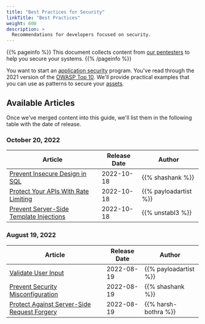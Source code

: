 ```yaml
---
title: "Best Practices for Security"
linkTitle: "Best Practices"
weight: 600
description: >
  Recommendations for developers focused on security.
---
```


{{% pageinfo %}}
This document collects content from [our pentesters](https://cobalt.io/our-pentesters) to
help you secure your systems.
{{% /pageinfo %}}

You want to start an [application security](../getting-started/glossary/#application-security-appsec)
program. You've read through the 2021 version of the [OWASP Top 10](https://owasp.org/Top10/).
We'll provide practical examples that you can use as patterns to secure your
[assets](../getting-started/glossary/#asset).

<!-- Plan: set up subdirectories based on each OWASP Top 10 entry. Add an `_index.md` file, with a brief description from https://owasp.org/Top10/ and add each article in that subdirectory -->
<!-- Keep the first articles in the "top-level" BestPractices subdirectory,
until we have enough articles to actually organize. -->

## Available Articles

Once we've merged content into this guide, we'll list them in the following table with the
date of release.

### October 20, 2022

| Article                                                               | Release Date | Author                |
|-----------------------------------------------------------------------|--------------|-----------------------|
| [Prevent Insecure Design in SQL](./secure-design)                     | 2022-10-18   | {{% shashank %}}      |
| [Protect Your APIs With Rate Limiting](./api-rate-limiting)           | 2022-10-18   | {{% payloadartist %}} |
| [Prevent Server-Side Template Injections](./prevent-ssti)             | 2022-10-18   | {{% unstabl3 %}}      |

### August 19, 2022

| Article                                                               | Release Date | Author                |
|-----------------------------------------------------------------------|--------------|-----------------------|
| [Validate User Input](./input-validation)                             | 2022-08-19   | {{% payloadartist %}} |
| [Prevent Security Misconfiguration](./prevent-security-misconfig)     | 2022-08-19   | {{% shashank %}}      |
| [Protect Against Server-Side Request Forgery](./protect-against-ssrf) | 2022-08-19   | {{% harsh-bothra %}}  |
